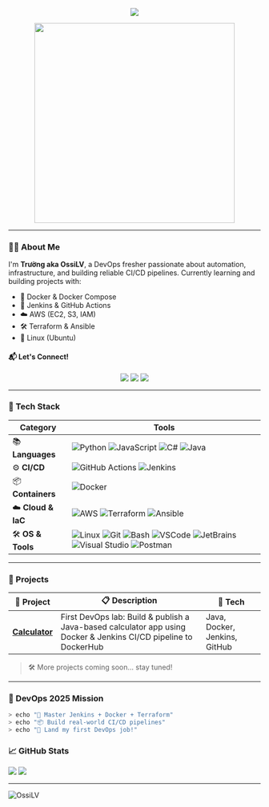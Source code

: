 <!-- Welcome text -->
<p align="center">
  <img src="https://readme-typing-svg.herokuapp.com/?lines=Hi,+I'm+OssiLV+👋;DevOps+Fresher+from+Vietnam+🇻🇳;Let’s+automate+all+the+things!&center=true&width=500&height=50">
</p>

<!-- Banner -->
<p align="center">
  <img src="https://media.giphy.com/media/qgQUggAC3Pfv687qPC/giphy.gif" width="400" />
</p>

---

### 👨‍💻 About Me

I'm **Trường aka OssiLV**, a DevOps fresher passionate about automation, infrastructure, and building reliable CI/CD pipelines. Currently learning and building projects with:

- 🐳 Docker & Docker Compose
- 🔧 Jenkins & GitHub Actions
- ☁️ AWS (EC2, S3, IAM)
- 🛠️ Terraform & Ansible
- 🐧 Linux (Ubuntu)

#### 📬 Let's Connect!
<p align="center">
   <a href="mailto:vohoanganhtruong@gmail.com"><img src="https://img.shields.io/badge/-Email-%23333?style=flat&logo=gmail&logoColor=white" /></a> 
   <a href="https://www.linkedin.com/in/ossilv/"><img src="https://img.shields.io/badge/-LinkedIn-blue?style=flat&logo=linkedin" /></a> 
   <a href="https://github.com/OssiLV"><img src="https://img.shields.io/badge/-GitHub-181717?style=flat&logo=github&logoColor=white" /></a> 
</p>

---

### 🧰 Tech Stack

| Category         | Tools |
|------------------|-------|
| 📚 **Languages**    | ![Python](https://skillicons.dev/icons?i=python) ![JavaScript](https://skillicons.dev/icons?i=javascript) ![C#](https://skillicons.dev/icons?i=cs) ![Java](https://skillicons.dev/icons?i=java) |
| ⚙️ **CI/CD**        | ![GitHub Actions](https://skillicons.dev/icons?i=github) ![Jenkins](https://skillicons.dev/icons?i=jenkins) |
| 📦 **Containers**   | ![Docker](https://skillicons.dev/icons?i=docker) |
| ☁️ **Cloud & IaC**  | ![AWS](https://skillicons.dev/icons?i=aws) ![Terraform](https://skillicons.dev/icons?i=terraform) ![Ansible](https://skillicons.dev/icons?i=ansible) |
| 🛠️ **OS & Tools**   | ![Linux](https://skillicons.dev/icons?i=linux) ![Git](https://skillicons.dev/icons?i=git) ![Bash](https://skillicons.dev/icons?i=bash) ![VSCode](https://skillicons.dev/icons?i=vscode) ![JetBrains](https://skillicons.dev/icons?i=webstorm) ![Visual Studio](https://skillicons.dev/icons?i=visualstudio) ![Postman](https://skillicons.dev/icons?i=postman) |

---

### 🧪 Projects

| 🧱 Project | 📋 Description | 🧰 Tech |
|-----------|----------------|--------|
| [**Calculator**](https://github.com/OssiLV/Calculator) | First DevOps lab: Build & publish a Java-based calculator app using Docker & Jenkins CI/CD pipeline to DockerHub | Java, Docker, Jenkins, GitHub |

> 🛠 More projects coming soon... stay tuned!

---

### 🧠 DevOps 2025 Mission
```bash
> echo "🚀 Master Jenkins + Docker + Terraform"
> echo "📦 Build real-world CI/CD pipelines"
> echo "💼 Land my first DevOps job!"
```

### 📈 GitHub Stats

<p align="left"> <img src="https://github-readme-stats.vercel.app/api?username=OssiLV&show_icons=true&theme=transparent" /> <img src="https://github-readme-stats.vercel.app/api/top-langs/?username=OssiLV&layout=compact&theme=transparent" /> </p>

---

<p align="left"> <img src="https://komarev.com/ghpvc/?username=OssiLV&label=Profile%20views&color=0e75b6&style=flat" alt="OssiLV" /> </p>
